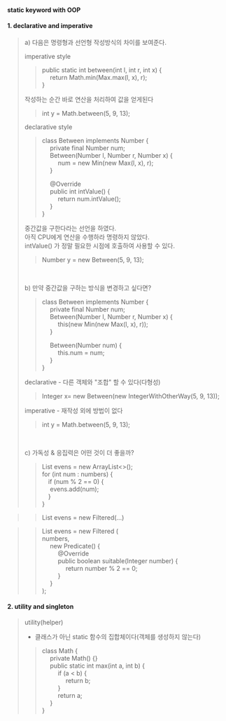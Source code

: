 #### static keyword with OOP
#### 1. declarative and imperative
> a) 다음은 명령형과 선언형 작성방식의 차이를 보여준다.
>   
>  imperative style
>> public static int between(int l, int r, int x) {  
>> &emsp; return Math.min(Max.max(l, x), r);  
>> }  
>  
>  작성하는 순간 바로 연산을 처리하여 값을 얻게된다  
>> int y = Math.between(5, 9, 13);
>   
> declarative style
>> class Between implements Number {  
>> &emsp; private final Number num;  
>> &emsp; Between(Number l, Number r, Number x) {  
>> &emsp; &emsp; num = new Min(new Max(l, x), r);  
>> &emsp; }  
>>  
>> &emsp; @Override  
>> &emsp; public int intValue() {  
>> &emsp; &emsp; return num.intValue();  
>> &emsp; }  
>> }  
>
> 중간값을 구한다라는 선언을 하였다.  
> 아직 CPU에게 연산을 수행하라 명령하지 않았다.  
> intValue() 가 정말 필요한 시점에 호출하여 사용할 수 있다.  
>> Number y = new Between(5, 9, 13);  
>
> <br> 
>
> b) 만약 중간값을 구하는 방식을 변경하고 싶다면?   
>> class Between implements Number {  
>> &emsp; private final Number num;  
>> &emsp; Between(Number l, Number r, Number x) {  
>> &emsp; &emsp; this(new Min(new Max(l, x), r));  
>> &emsp; }
>>
>> &emsp; Between(Number num) {  
>> &emsp; &emsp; this.num = num;  
>> &emsp; }  
>> }  
>     
> declarative - 다른 객체와 "조합" 할 수 있다(다형성)  
>> Integer x= new Between(new IntegerWithOtherWay(5, 9, 13));  
> 
> imperative - 재작성 외에 방법이 없다  
>> int y = Math.between(5, 9, 13);  
>
> <br> 
>
> c) 가독성 & 응집력은 어떤 것이 더 좋을까?
>> List<Integer> evens = new ArrayList<>();  <br>
>> for (int num : numbers) {  <br>
>> &emsp;if (num % 2 == 0) {  <br>
>> &emsp; evens.add(num);   <br>
>> &emsp;}  <br>
>> }  

>> List<Integer> evens = new Filtered(...) <br> 

>> List<Integer> evens = new Filtered (   
>> numbers,  
>> &emsp; new Predicate<Integer>() {  
>> &emsp; &emsp; @Override  
>> &emsp; &emsp; public boolean suitable(Integer number) {        
>> &emsp; &emsp; &emsp; return number % 2 == 0;  
>> &emsp; &emsp; }  
>> &emsp; }  
>> );  

#### 2. utility and singleton  
> utility(helper)  
> - 클래스가 아닌 static 함수의 집합체이다(객체를 생성하지 않는다)  
>> class Math {  
>> &emsp; private Math() {}  
>> &emsp; public static int max(int a, int b) {  
>> &emsp; &emsp; if (a < b) {  
>> &emsp; &emsp; &emsp; return b;  
>> &emsp; &emsp; }  
>> &emsp; &emsp; return a;  
>> &emsp; }  
>> }
